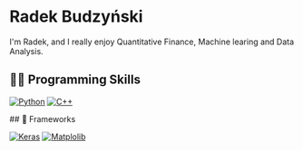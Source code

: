 # Radek Budzyński
I'm Radek, and I really enjoy Quantitative Finance, Machine learing and Data Analysis.

## 👨‍💻 Programming Skills
<p>
  <a href="#"><img alt="Python" src="https://img.shields.io/badge/python-3670A0?style=for-the-badge&logo=python&logoColor=ffdd54"></a>
  <a href="#"><img alt="C++" src="https://img.shields.io/badge/c++-%2300599C.svg?style=for-the-badge&logo=c%2B%2B&logoColor=white"></a>
</p>
## 🧰 Frameworks
<p>
  <a href="#"><img alt="Keras" src="https://img.shields.io/badge/Keras-%23D00000.svg?style=for-the-badge&logo=Keras&logoColor=white"></a>
  <a href="#"><img alt="Matplolib" src="![Matplotlib](https://img.shields.io/badge/Matplotlib-%23ffffff.svg?style=for-the-badge&logo=Matplotlib&logoColor=black)"></a>
</p>
